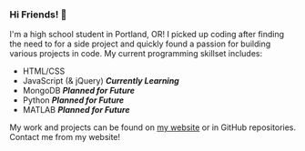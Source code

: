 ### Hi Friends! :tada:

I'm a high school student in Portland, OR! I picked up coding after finding the need to for a side project and quickly found a passion for building various projects in code. My current programming skillset includes:
* HTML/CSS
* JavaScript (& jQuery) **_Currently Learning_**
* MongoDB **_Planned for Future_**
* Python **_Planned for Future_**
* MATLAB **_Planned for Future_**

My work and projects can be found on [my website](https://marvinlin.me) or in GitHub repositories. Contact me from my website!
<!--
**marvinlinn/marvinlinn** is a ✨ _special_ ✨ repository because its `README.md` (this file) appears on your GitHub profile.

Here are some ideas to get you started:

- 🔭 I’m currently working on ...
- 🌱 I’m currently learning ...
- 👯 I’m looking to collaborate on ...
- 🤔 I’m looking for help with ...
- 💬 Ask me about ...
- 📫 How to reach me: ...
- 😄 Pronouns: ...
- ⚡ Fun fact: ...
-->
